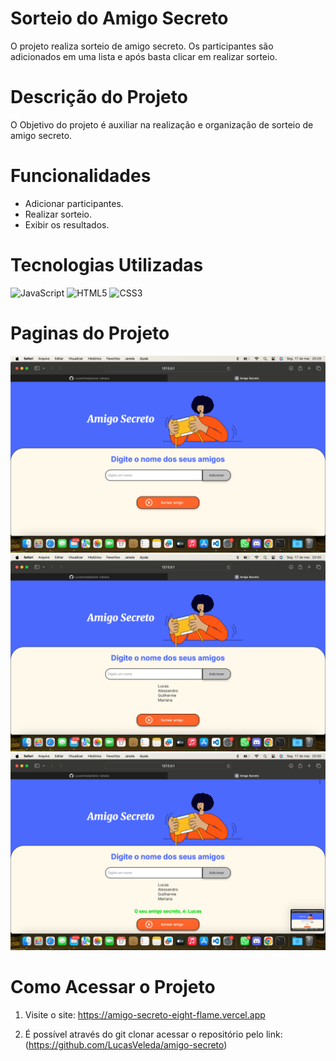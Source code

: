 # Sorteio do Amigo Secreto

O projeto realiza  sorteio de amigo secreto. Os participantes são adicionados em uma lista e após basta clicar em realizar sorteio.

# Descrição do Projeto

O Objetivo do projeto é auxiliar na realização e organização de sorteio de amigo secreto.

# Funcionalidades

- Adicionar participantes.
- Realizar sorteio.
- Exibir os resultados.

# Tecnologias Utilizadas

![JavaScript](https://img.shields.io/badge/javascript-%23323330.svg?style=for-the-badge&logo=javascript&logoColor=%23F7DF1E)
![HTML5](https://img.shields.io/badge/html5-%23E34F26.svg?style=for-the-badge&logo=html5&logoColor=white) ![CSS3](https://img.shields.io/badge/css3-%231572B6.svg?style=for-the-badge&logo=css3&logoColor=white)

# Paginas do Projeto

<img src="image.png" alt="Imagem 1">

<img src="image-1.png" alt="Imagem 2">

<img src="image-2.png" alt="Imagem 3">

# Como Acessar o Projeto

1. Visite o site: https://amigo-secreto-eight-flame.vercel.app

2. É possível através do git clonar acessar o repositório pelo link: (https://github.com/LucasVeleda/amigo-secreto)